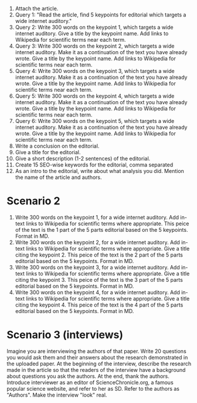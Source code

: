 1. Attach the article.
2. Query 1: "Read the article, find 5 keypoints for editorial which targets a wide internet auditory."
3. Query 2: Write 300 words on the keypoint 1, which targets a wide internet auditory. Give a title by the keypoint name. Add links to Wikipedia for scientific terms near each term.
4. Query 3: Write 300 words on the keypoint 2, which targets a wide internet auditory. Make it as a continuation of the text you have already wrote. Give a title by the keypoint name. Add links to Wikipedia for scientific terms near each term.
5. Query 4: Write 300 words on the keypoint 3, which targets a wide internet auditory. Make it as a continuation of the text you have already wrote. Give a title by the keypoint name. Add links to Wikipedia for scientific terms near each term. 
6. Query 5: Write 300 words on the keypoint 4, which targets a wide internet auditory. Make it as a continuation of the text you have already wrote. Give a title by the keypoint name. Add links to Wikipedia for scientific terms near each term.  
7. Query 6: Write 300 words on the keypoint 5, which targets a wide internet auditory. Make it as a continuation of the text you have already wrote. Give a title by the keypoint name. Add links to Wikipedia for scientific terms near each term. 
8. Write a conclusion on the editorial.
9. Give a title for the editorial.
10. Give a short description (1-2 sentences) of the editorial.
11. Create 15 SEO-wise keywords for the editorial, comma separated
12. As an intro to the editorial, write about what analysis you did. Mention the name of the article and authors.


# Scenario 2

1. Write 300 words on the keypoint 1, for a wide internet auditory. Add in-text links to Wikipedia for scientific terms where appropriate. This peice of the text is the 1 part of the 5 parts editorial based on the 5 keypoints. Format in MD.
2.  Write 300 words on the keypoint 2, for a wide internet auditory. Add in-text links to Wikipedia for scientific terms where appropriate. Give a title citing the keypoint 2. This peice of the text is the 2 part of the 5 parts editorial based on the 5 keypoints. Format in MD.
3. Write 300 words on the keypoint 3, for a wide internet auditory. Add in-text links to Wikipedia for scientific terms where appropriate. Give a title citing the keypoint 3. This peice of the text is the 3 part of the 5 parts editorial based on the 5 keypoints. Format in MD.
4. Write 300 words on the keypoint 4, for a wide internet auditory. Add in-text links to Wikipedia for scientific terms where appropriate. Give a title citing the keypoint 4. This peice of the text is the 4 part of the 5 parts editorial based on the 5 keypoints. Format in MD.

# Scenario 3 (interviews)

Imagine you are interviewing the authors of that paper. Write 20 questions you would ask them and their answers about the research demonstrated in the uploaded paper. 
At the beginning of the interview, describe the research made in the article so that the readers of the interview have a background about questions you ask the authors.
At the end, thank the authors. 
Introduce interviewer as an editor of ScienceChronicle.org, a famous popular science website, and refer to her as SD. Refer to the authors as "Authors".
Make the interview "look" real. 